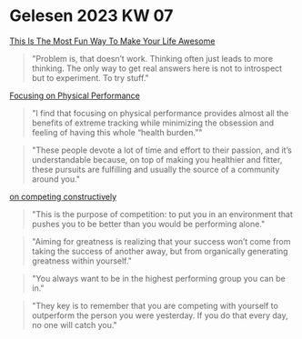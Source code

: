 # Gelesen 2023 KW 07

[This Is The Most Fun Way To Make Your Life Awesome](https://bakadesuyo.com/2023/02/find-your-passion)

> "Problem is, that doesn’t work. Thinking often just leads to more thinking. The only way to get real answers here is not to introspect but to experiment. To try stuff."

[Focusing on Physical Performance](https://thelonggame.xyz/p/the-long-game-142-focusing-on-physical)

> "I find that focusing on physical performance provides almost all the benefits of extreme tracking while minimizing the obsession and feeling of having this whole “health burden.”"

> "These people devote a lot of time and effort to their passion, and it’s understandable because, on top of making you healthier and fitter, these pursuits are fulfilling and usually the source of a community around you."

[on competing constructively](https://mindmine.substack.com/p/on-competing-constructively)

> "This is the purpose of competition: to put you in an environment that pushes you to be better than you would be performing alone."

> "Aiming for greatness is realizing that your success won’t come from taking the success of another away, but from organically generating greatness within yourself."

> "You always want to be in the highest performing group you can be in."

> "They key is to remember that you are competing with yourself to outperform the person you were yesterday. If you do that every day, no one will catch you."